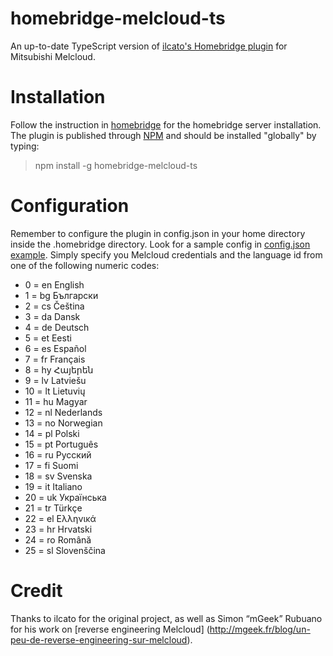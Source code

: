 <!--[![verified-by-homebridge](https://badgen.net/badge/homebridge/verified/purple)](https://github.com/homebridge/homebridge/wiki/Verified-Plugins)-->

# homebridge-melcloud-ts

An up-to-date TypeScript version of [ilcato's Homebridge plugin](https://github.com/ilcato/homebridge-melcloud) for Mitsubishi Melcloud.

# Installation

Follow the instruction in [homebridge](https://www.npmjs.com/package/homebridge) for the homebridge server installation.
The plugin is published through [NPM](https://www.npmjs.com/package/homebridge-melcloud-ts) and should be installed "globally" by typing:

> npm install -g homebridge-melcloud-ts

# Configuration

Remember to configure the plugin in config.json in your home directory inside the .homebridge directory.
Look for a sample config in [config.json example](https://github.com/Dids/homebridge-melcloud-ts/blob/master/config.json). 
Simply specify you Melcloud credentials and the language id from one of the following numeric codes:
+ 0	=	en	English
+ 1	=	bg	Български
+ 2	=	cs	Čeština
+ 3	=	da	Dansk
+ 4	=	de	Deutsch
+ 5	=	et	Eesti
+ 6	=	es	Español
+ 7	=	fr	Français
+ 8	=	hy	Հայերեն
+ 9	=	lv	Latviešu
+ 10	=	lt	Lietuvių
+ 11	=	hu	Magyar
+ 12	=	nl	Nederlands
+ 13	=	no	Norwegian
+ 14	=	pl	Polski
+ 15	=	pt	Português
+ 16	=	ru	Русский
+ 17	=	fi	Suomi
+ 18	=	sv	Svenska
+ 19	=	it	Italiano
+ 20	=	uk	Українська
+ 21	=	tr	Türkçe
+ 22	=	el	Ελληνικά
+ 23	=	hr	Hrvatski
+ 24	=	ro	Română
+ 25	=	sl	Slovenščina

# Credit

Thanks to ilcato for the original project, as well as Simon “mGeek” Rubuano for his work on [reverse engineering Melcloud] (http://mgeek.fr/blog/un-peu-de-reverse-engineering-sur-melcloud).
